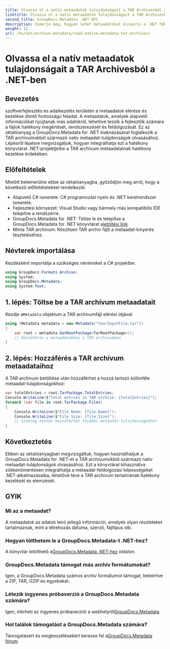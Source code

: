 ```yaml
---
title: Olvassa el a natív metaadatok tulajdonságait a TAR Archivesból a .NET-ben
linktitle: Olvassa el a natív metaadatok tulajdonságait a TAR Archivesból a .NET-ben
second_title: GroupDocs.Metadata .NET API
description: Ismerje meg, hogyan lehet metaadatokat kinyerni a .NET TAR archívumából a GroupDocs.Metadata használatával. Ez az oktatóanyag lépésről lépésre végigvezeti a folyamaton.
weight: 12
url: /hu/net/archive-metadata/read-native-metadata-tar-archives/
---
```


# Olvassa el a natív metaadatok tulajdonságait a TAR Archivesból a .NET-ben

## Bevezetés
szoftverfejlesztés és adatkezelés területén a metaadatok elérése és kezelése döntő fontosságú feladat. A metaadatok, amelyek alapvető információkat nyújtanak más adatokról, lehetővé teszik a fejlesztők számára a fájlok hatékony megértését, rendszerezését és feldolgozását. Ez az oktatóanyag a GroupDocs.Metadata for .NET kiaknázásával foglalkozik a TAR archívumokból származó natív metaadat-tulajdonságok olvasásához. Lépésről lépésre megvizsgáljuk, hogyan integrálhatja ezt a hatékony könyvtárat .NET-projektjeibe a TAR archívum metaadatainak hatékony kezelése érdekében.
## Előfeltételek
Mielőtt belemerülne ebbe az oktatóanyagba, győződjön meg arról, hogy a következő előfeltételekkel rendelkezik:
- Alapvető C# ismerete: C# programozási nyelv és .NET keretrendszer ismerete.
- Fejlesztési környezet: Visual Studio vagy bármely más kompatibilis IDE telepítve a rendszerre.
-  GroupDocs.Metadata for .NET: Töltse le és telepítse a GroupDocs.Metadata for .NET könyvtárat a[letöltési link](https://releases.groupdocs.com/metadata/net/).
- Minta TAR archívum: Készítsen TAR archív fájlt a metaadat-kinyerés teszteléséhez.

## Névterek importálása
Kezdésként importálja a szükséges névtereket a C# projektbe:
```csharp
using GroupDocs.Formats.Archive;
using System;
using GroupDocs.Metadata;
using System.Text;
```
## 1. lépés: Töltse be a TAR archívum metaadatait
 Kezdje a`Metadata` objektum a TAR archívumfájl elérési útjával:
```csharp
using (Metadata metadata = new Metadata("YourInputFile.tar"))
{
    var root = metadata.GetRootPackage<TarRootPackage>();
    // Hozzáférés a metaadatokhoz a TAR archívumban
}
```
## 2. lépés: Hozzáférés a TAR archívum metaadataihoz
A TAR archívum betöltése után hozzáférhet a hozzá tartozó különféle metaadat-tulajdonságokhoz:
```csharp
var totalEntries = root.TarPackage.TotalEntries;
Console.WriteLine($"Total entries in TAR archive: {totalEntries}");
foreach (var file in root.TarPackage.Files)
{
    Console.WriteLine($"File Name: {file.Name}");
    Console.WriteLine($"File Size: {file.Size}");
    // Szükség esetén hozzáférhet további metaadat-tulajdonságokhoz
}
```

## Következtetés
Ebben az oktatóanyagban megvizsgáltuk, hogyan használhatjuk a GroupDocs.Metadata for .NET-et a TAR archívumokból származó natív metaadat-tulajdonságok olvasásához. Ezt a könyvtárat kihasználva zökkenőmentesen integrálhatja a metaadat-feldolgozási képességeket .NET-alkalmazásaiba, lehetővé téve a TAR archívum tartalmának hatékony kezelését és elemzését.

## GYIK
### Mi az a metaadat?
A metaadatok az adatok leíró jellegű információi, amelyek olyan részleteket tartalmaznak, mint a létrehozás dátuma, szerző, fájltípus stb.
### Hogyan tölthetem le a GroupDocs.Metadata-t .NET-hez?
 A könyvtár letölthető a[GroupDocs.Metadata .NET-hez](https://releases.groupdocs.com/metadata/net/) oldalon.
### GroupDocs.Metadata támogat más archív formátumokat?
Igen, a GroupDocs.Metadata számos archív formátumot támogat, beleértve a ZIP, TAR, GZIP és egyebeket.
### Létezik ingyenes próbaverzió a GroupDocs.Metadata számára?
 Igen, elérheti az ingyenes próbaverziót a webhelyről[GroupDocs.Metadata](https://releases.groupdocs.com/).
### Hol találok támogatást a GroupDocs.Metadata számára?
 Támogatásért és megbeszélésekért keresse fel a[GroupDocs.Metadata fórum](https://forum.groupdocs.com/c/metadata/14).